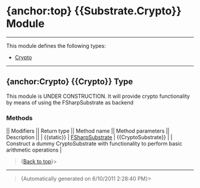 # {anchor:top} {{Substrate.Crypto}} Module
----
This module defines the following types:
* [Crypto](Substrate.Crypto-Module#Crypto)
----
## {anchor:Crypto} {{Crypto}} Type
This module is UNDER CONSTRUCTION. It will provide crypto functionality by means of using the FSharpSubstrate as backend

### Methods
|| Modifiers || Return type || Method name || Method parameters || Description ||
| {{static}} | [FSharpSubstrate](Substrate.FSharp-Module#FSharpSubstrate) | {{CryptoSubstrate}} |  | Construct a dummy CryptoSubstrate with functionality to perform basic arithmetic operations |
>{[Back to top](#top)}>
----
>{Automatically generated on 6/10/2011 2:28:40 PM}>
